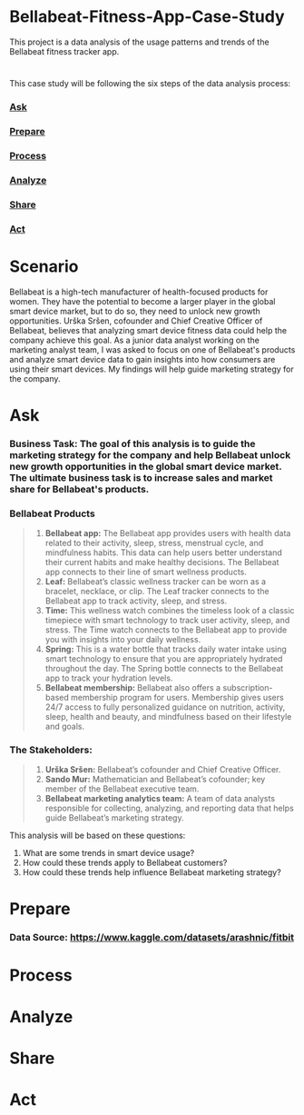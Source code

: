 # Bellabeat-Fitness-App-Case-Study

This project is a data analysis of the usage patterns and trends of the Bellabeat fitness tracker app. 

#

This case study will be following the six steps of the data analysis process:



### [Ask](#1-ask)
### [Prepare](#2-prepare)
### [Process](#3-process)
### [Analyze](#4-analyze)
### [Share](#5-share)
### [Act](#6-act)



# Scenario

Bellabeat is a high-tech manufacturer of health-focused products for women. They have the potential to become a larger player in the global smart device market, but to do so, they need to unlock new growth opportunities. Urška Sršen, cofounder and Chief Creative Officer of Bellabeat, believes that analyzing smart device fitness data could help the company achieve this goal. As a junior data analyst working on the marketing analyst team, I was asked to focus on one of Bellabeat's products and analyze smart device data to gain insights into how consumers are using their smart devices. My findings will help guide marketing strategy for the company.




# Ask

### Business Task: The goal of this analysis is to guide the marketing strategy for the company and help Bellabeat unlock new growth opportunities in the global smart device market. The ultimate business task is to increase sales and market share for Bellabeat's products.

### Bellabeat Products

> 1. **Bellabeat app:** The Bellabeat app provides users with health data related to their activity, sleep, stress, menstrual cycle, and mindfulness habits. This data can help users better understand their current habits and make healthy decisions. The Bellabeat app connects to their line of smart wellness products.
> 2. **Leaf:** Bellabeat’s classic wellness tracker can be worn as a bracelet, necklace, or clip. The Leaf tracker connects to the Bellabeat app to track activity, sleep, and stress.
> 3. **Time:** This wellness watch combines the timeless look of a classic timepiece with smart technology to track user activity, sleep, and stress. The Time watch connects to the Bellabeat app to provide you with insights into your daily wellness.
> 4. **Spring:** This is a water bottle that tracks daily water intake using smart technology to ensure that you are appropriately hydrated throughout the day. The Spring bottle connects to the Bellabeat app to track your hydration levels.
> 5. **Bellabeat membership:** Bellabeat also offers a subscription-based membership program for users. Membership gives users 24/7 access to fully personalized guidance on nutrition, activity, sleep, health and beauty, and mindfulness based on their lifestyle and goals.

### The Stakeholders:

> 1. **Urška Sršen:** Bellabeat’s cofounder and Chief Creative Officer. 
> 2. **Sando Mur:**  Mathematician and Bellabeat’s cofounder; key member of the Bellabeat executive team.
> 3. **Bellabeat marketing analytics team:** A team of data analysts responsible for collecting, analyzing, and reporting data that helps guide Bellabeat’s marketing strategy.


This analysis will be based on these questions:

1. What are some trends in smart device usage?
2. How could these trends apply to Bellabeat customers?
3. How could these trends help influence Bellabeat marketing strategy?



# Prepare

### Data Source: https://www.kaggle.com/datasets/arashnic/fitbit



# Process
# Analyze
# Share
# Act
